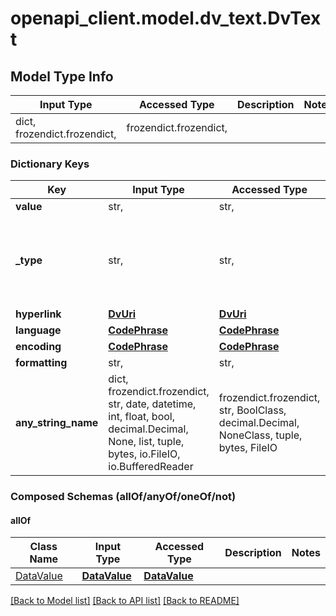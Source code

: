 # openapi_client.model.dv_text.DvText

## Model Type Info
Input Type | Accessed Type | Description | Notes
------------ | ------------- | ------------- | -------------
dict, frozendict.frozendict,  | frozendict.frozendict,  |  | 

### Dictionary Keys
Key | Input Type | Accessed Type | Description | Notes
------------ | ------------- | ------------- | ------------- | -------------
**value** | str,  | str,  |  | 
**_type** | str,  | str,  |  | [optional] if omitted the server will use the default value of "DV_TEXT"
**hyperlink** | [**DvUri**](DvUri.md) | [**DvUri**](DvUri.md) |  | [optional] 
**language** | [**CodePhrase**](CodePhrase.md) | [**CodePhrase**](CodePhrase.md) |  | [optional] 
**encoding** | [**CodePhrase**](CodePhrase.md) | [**CodePhrase**](CodePhrase.md) |  | [optional] 
**formatting** | str,  | str,  |  | [optional] 
**any_string_name** | dict, frozendict.frozendict, str, date, datetime, int, float, bool, decimal.Decimal, None, list, tuple, bytes, io.FileIO, io.BufferedReader | frozendict.frozendict, str, BoolClass, decimal.Decimal, NoneClass, tuple, bytes, FileIO | any string name can be used but the value must be the correct type | [optional]

### Composed Schemas (allOf/anyOf/oneOf/not)
#### allOf
Class Name | Input Type | Accessed Type | Description | Notes
------------- | ------------- | ------------- | ------------- | -------------
[DataValue](DataValue.md) | [**DataValue**](DataValue.md) | [**DataValue**](DataValue.md) |  | 

[[Back to Model list]](../../README.md#documentation-for-models) [[Back to API list]](../../README.md#documentation-for-api-endpoints) [[Back to README]](../../README.md)

